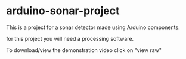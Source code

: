 # arduino-sonar-project
This is a project for a sonar detector made using Arduino components.

for this project you will need a processing software.

To download/view the demonstration video click on "view raw"

